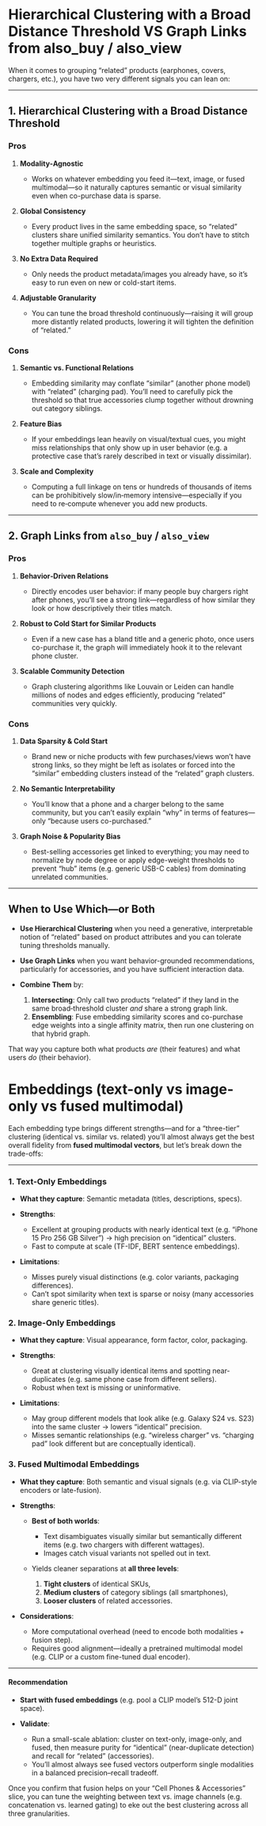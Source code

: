 # Hierarchical Clustering with a Broad Distance Threshold VS Graph Links from also_buy / also_view  

When it comes to grouping “related” products (earphones, covers, chargers, etc.), you have two very different signals you can lean on:

---

## 1. Hierarchical Clustering with a Broad Distance Threshold

### Pros

1. **Modality‐Agnostic**

   * Works on whatever embedding you feed it—text, image, or fused multimodal—so it naturally captures semantic or visual similarity even when co-purchase data is sparse.

2. **Global Consistency**

   * Every product lives in the same embedding space, so “related” clusters share unified similarity semantics. You don’t have to stitch together multiple graphs or heuristics.

3. **No Extra Data Required**

   * Only needs the product metadata/images you already have, so it’s easy to run even on new or cold-start items.

4. **Adjustable Granularity**

   * You can tune the broad threshold continuously—raising it will group more distantly related products, lowering it will tighten the definition of “related.”

### Cons

1. **Semantic vs. Functional Relations**

   * Embedding similarity may conflate “similar” (another phone model) with “related” (charging pad). You’ll need to carefully pick the threshold so that true accessories clump together without drowning out category siblings.

2. **Feature Bias**

   * If your embeddings lean heavily on visual/textual cues, you might miss relationships that only show up in user behavior (e.g. a protective case that’s rarely described in text or visually dissimilar).

3. **Scale and Complexity**

   * Computing a full linkage on tens or hundreds of thousands of items can be prohibitively slow/in‐memory intensive—especially if you need to re‐compute whenever you add new products.

---

## 2. Graph Links from `also_buy` / `also_view`

### Pros

1. **Behavior‐Driven Relations**

   * Directly encodes user behavior: if many people buy chargers right after phones, you’ll see a strong link—regardless of how similar they look or how descriptively their titles match.

2. **Robust to Cold Start for Similar Products**

   * Even if a new case has a bland title and a generic photo, once users co-purchase it, the graph will immediately hook it to the relevant phone cluster.

3. **Scalable Community Detection**

   * Graph clustering algorithms like Louvain or Leiden can handle millions of nodes and edges efficiently, producing “related” communities very quickly.

### Cons

1. **Data Sparsity & Cold Start**

   * Brand new or niche products with few purchases/views won’t have strong links, so they might be left as isolates or forced into the “similar” embedding clusters instead of the “related” graph clusters.

2. **No Semantic Interpretability**

   * You’ll know that a phone and a charger belong to the same community, but you can’t easily explain “why” in terms of features—only “because users co-purchased.”

3. **Graph Noise & Popularity Bias**

   * Best-selling accessories get linked to everything; you may need to normalize by node degree or apply edge-weight thresholds to prevent “hub” items (e.g. generic USB-C cables) from dominating unrelated communities.

---

## When to Use Which—or Both

* **Use Hierarchical Clustering** when you need a generative, interpretable notion of “related” based on product attributes and you can tolerate tuning thresholds manually.
* **Use Graph Links** when you want behavior-grounded recommendations, particularly for accessories, and you have sufficient interaction data.
* **Combine Them** by:

  1. **Intersecting**: Only call two products “related” if they land in the same broad‐threshold cluster *and* share a strong graph link.
  2. **Ensembling**: Fuse embedding similarity scores and co-purchase edge weights into a single affinity matrix, then run one clustering on that hybrid graph.

That way you capture both what products *are* (their features) and what users *do* (their behavior).



# Embeddings (text-only vs image-only vs fused multimodal)  

Each embedding type brings different strengths—and for a “three-tier” clustering (identical vs. similar vs. related) you’ll almost always get the best overall fidelity from **fused multimodal vectors**, but let’s break down the trade-offs:

---

### 1. Text-Only Embeddings

* **What they capture**: Semantic metadata (titles, descriptions, specs).
* **Strengths**:

  * Excellent at grouping products with nearly identical text (e.g. “iPhone 15 Pro 256 GB Silver”) → high precision on “identical” clusters.
  * Fast to compute at scale (TF-IDF, BERT sentence embeddings).
* **Limitations**:

  * Misses purely visual distinctions (e.g. color variants, packaging differences).
  * Can’t spot similarity when text is sparse or noisy (many accessories share generic titles).

### 2. Image-Only Embeddings

* **What they capture**: Visual appearance, form factor, color, packaging.
* **Strengths**:

  * Great at clustering visually identical items and spotting near-duplicates (e.g. same phone case from different sellers).
  * Robust when text is missing or uninformative.
* **Limitations**:

  * May group different models that look alike (e.g. Galaxy S24 vs. S23) into the same cluster → lowers “identical” precision.
  * Misses semantic relationships (e.g. “wireless charger” vs. “charging pad” look different but are conceptually identical).

### 3. Fused Multimodal Embeddings

* **What they capture**: Both semantic and visual signals (e.g. via CLIP-style encoders or late-fusion).
* **Strengths**:

  * **Best of both worlds**:

    * Text disambiguates visually similar but semantically different items (e.g. two chargers with different wattages).
    * Images catch visual variants not spelled out in text.
  * Yields cleaner separations at **all three levels**:

    1. **Tight clusters** of identical SKUs,
    2. **Medium clusters** of category siblings (all smartphones),
    3. **Looser clusters** of related accessories.
* **Considerations**:

  * More computational overhead (need to encode both modalities + fusion step).
  * Requires good alignment—ideally a pretrained multimodal model (e.g. CLIP or a custom fine-tuned dual encoder).

---

#### Recommendation

* **Start with fused embeddings** (e.g. pool a CLIP model’s 512-D joint space).
* **Validate**:

  * Run a small-scale ablation: cluster on text-only, image-only, and fused, then measure purity for “identical” (near-duplicate detection) and recall for “related” (accessories).
  * You’ll almost always see fused vectors outperform single modalities in a balanced precision–recall tradeoff.

Once you confirm that fusion helps on your “Cell Phones & Accessories” slice, you can tune the weighting between text vs. image channels (e.g. concatenation vs. learned gating) to eke out the best clustering across all three granularities.

